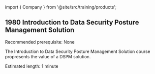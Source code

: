 import { Company } from '@site/src/training/products';

## 1980 Introduction to <Company /> Data Security Posture Management Solution

Recommended prerequisite: None

The Introduction to <Company /> Data Security Posture Management Solution course propresents the value of a DSPM solution.

Estimated length: 1 minute
